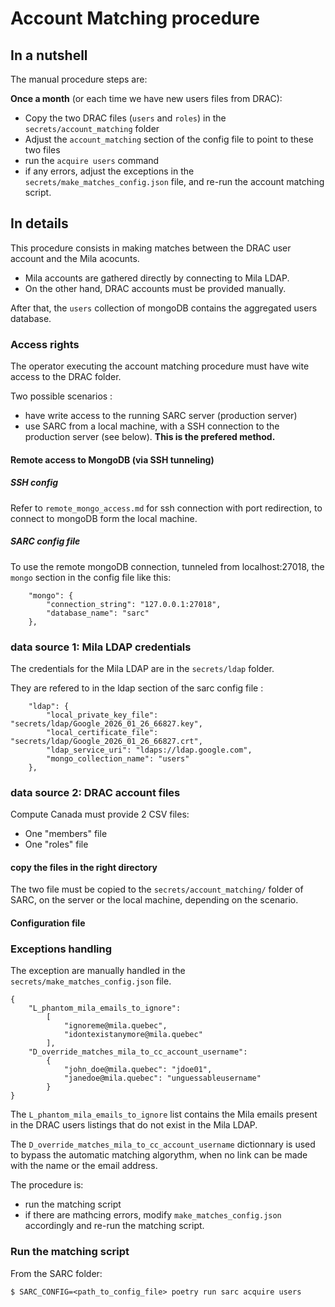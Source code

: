 # Account Matching procedure

## In a nutshell

The manual procedure steps are:

**Once a month** (or each time we have new users files from DRAC):

- Copy the two DRAC files (`users` and `roles`) in the `secrets/account_matching` folder
- Adjust the `account_matching` section of the config file to point to these two files 
- run the `acquire users` command
- if any errors, adjust the exceptions in the `secrets/make_matches_config.json` file, and re-run the account matching script.

## In details

This procedure consists in making matches between the DRAC user account and the Mila acocunts.

- Mila accounts are gathered directly by connecting to Mila LDAP. 
- On the other hand, DRAC accounts must be provided manually.

After that, the `users` collection of mongoDB contains the aggregated users database.

### Access rights

The operator executing the account matching procedure must have wite access to the DRAC folder.

Two possible scenarios : 

- have write access to the running SARC server (production server)
- use SARC from a local machine, with a SSH connection to the production server (see below). **This is the prefered method.**

#### Remote access to MongoDB (via SSH tunneling) 

##### SSH config
Refer to `remote_mongo_access.md` for ssh connection with port redirection, to connect to mongoDB form the local machine.

##### SARC config file
To use the remote mongoDB connection, tunneled from localhost:27018, the `mongo` section in the config file like this:

```
    "mongo": {
        "connection_string": "127.0.0.1:27018",
        "database_name": "sarc"
    },
```

### data source 1: Mila LDAP credentials

The credentials for the Mila LDAP are in the `secrets/ldap` folder.

They are refered to in the ldap section of the sarc config file :
```
    "ldap": {
        "local_private_key_file": "secrets/ldap/Google_2026_01_26_66827.key",
        "local_certificate_file": "secrets/ldap/Google_2026_01_26_66827.crt",
        "ldap_service_uri": "ldaps://ldap.google.com",
        "mongo_collection_name": "users"
    },

```

### data source 2: DRAC account files

Compute Canada must provide 2 CSV files:
- One "members" file
- One "roles" file 

#### copy the files in the right directory

The two file must be copied to the `secrets/account_matching/` folder of SARC, on the server or the local machine, depending on the scenario. 

#### Configuration file



### Exceptions handling

The exception are manually handled in the `secrets/make_matches_config.json` file.

```
{
    "L_phantom_mila_emails_to_ignore":
        [
            "ignoreme@mila.quebec",
            "idontexistanymore@mila.quebec"
        ],
    "D_override_matches_mila_to_cc_account_username":
        {
            "john_doe@mila.quebec": "jdoe01",
            "janedoe@mila.quebec": "unguessableusername"
        }
}
```
The `L_phantom_mila_emails_to_ignore` list contains the Mila emails present in the DRAC users listings that do not exist in the Mila LDAP.

The `D_override_matches_mila_to_cc_account_username` dictionnary is used to bypass the automatic matching algorythm, when no link can be made with the name or the email address.

The procedure is:
- run the matching script
- if there are mathcing errors, modify `make_matches_config.json` accordingly and re-run the matching script.

### Run the matching script

From the SARC folder:
```
$ SARC_CONFIG=<path_to_config_file> poetry run sarc acquire users
```
